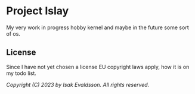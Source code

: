 # Project Islay
My very work in progress hobby kernel and maybe in the future some sort of os.

## License
Since I have not yet chosen a license EU copyright laws apply, how it is on my todo list.

*Copyright (C) 2023 by Isak Evaldsson. All rights reserved.*